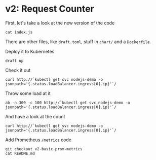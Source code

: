 # v2: Request Counter

First, let's take a look at the new version of the code
```
cat index.js
```

There are other files, like `draft.toml`, stuff in `chart/` and a `Dockerfile`.

Deploy it to Kubernetes
```
draft up
```

Check it out
```
curl http://`kubectl get svc nodejs-demo -o jsonpath='{.status.loadBalancer.ingress[0].ip}'`/
```

Throw some load at it
```
ab -n 300 -c 100 http://`kubectl get svc nodejs-demo -o jsonpath='{.status.loadBalancer.ingress[0].ip}'`/
```

And have a look at the count
```
curl http://`kubectl get svc nodejs-demo -o jsonpath='{.status.loadBalancer.ingress[0].ip}'`/
```

Add Prometheus `/metrics` code
```
git checkout v2-basic-prom-metrics
cat README.md
```
